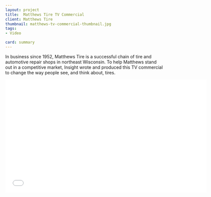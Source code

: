 ```yaml
---
layout: project
title:  Matthews Tire TV Commercial
client: Matthews Tire
thumbnail: matthews-tv-commercial-thumbnail.jpg
tags:
- Video

card: summary
---
```


In business since 1952, Matthews Tire is a successful chain of tire and automotive repair shops in northeast Wisconsin. To help Matthews stand out in a competitive market, Insight wrote and produced this TV commercial to change the way people see, and think about, tires.

<iframe width="640" height="360" src="//www.youtube.com/embed/FZgdQvtaN_c" frameborder="0" allowfullscreen></iframe>